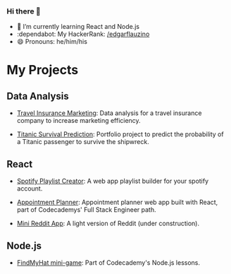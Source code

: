 ### Hi there 👋

- 🌱 I’m currently learning React and Node.js
- :dependabot: My HackerRank: [/edgarflauzino](https://www.hackerrank.com/edgarflauzino)
- 😄 Pronouns: he/him/his

<!--
**edgarflauzino/edgarflauzino** is a ✨ _special_ ✨ repository because its `README.md` (this file) appears on your GitHub profile.

Here are some ideas to get you started:

- 🔭 I’m currently working on ...
- 🌱 I’m currently learning ...
- 👯 I’m looking to collaborate on ...
- 🤔 I’m looking for help with ...
- 💬 Ask me about ...
- 📫 How to reach me: ...
- 😄 Pronouns: ...
- ⚡ Fun fact: ...
-->

# My Projects

## Data Analysis

* [Travel Insurance Marketing](https://github.com/edgarflauzino/travel_insurance_analysis): Data analysis for a travel insurance company to increase marketing efficiency.

* [Titanic Survival Prediction](URL): Portfolio project to predict the probability of a Titanic passenger to survive the shipwreck.

## React

* [Spotify Playlist Creator](https://github.com/edgarflauzino/spotify-playlist-creator): A web app playlist builder for your spotify account.

* [Appointment Planner](https://github.com/edgarflauzino/appointment-planner): Appointment planner web app built with React, part of Codecademys' Full Stack Engineer path.

* [Mini Reddit App](https://github.com/edgarflauzino/reddit-app): A light version of Reddit (under construction).

## Node.js

* [FindMyHat mini-game](https://github.com/edgarflauzino/find-my-hat-game): Part of Codecademy's Node.js lessons.
